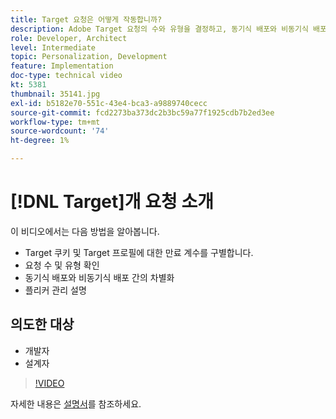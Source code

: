 ```yaml
---
title: Target 요청은 어떻게 작동합니까?
description: Adobe Target 요청의 수와 유형을 결정하고, 동기식 배포와 비동기식 배포를 구분하며, 플리커 관리를 설명하는 방법에 대해 알아봅니다.
role: Developer, Architect
level: Intermediate
topic: Personalization, Development
feature: Implementation
doc-type: technical video
kt: 5381
thumbnail: 35141.jpg
exl-id: b5182e70-551c-43e4-bca3-a9889740cecc
source-git-commit: fcd2273ba373dc2b3bc59a77f1925cdb7b2ed3ee
workflow-type: tm+mt
source-wordcount: '74'
ht-degree: 1%

---
```


# [!DNL Target]개 요청 소개

이 비디오에서는 다음 방법을 알아봅니다.

* Target 쿠키 및 Target 프로필에 대한 만료 계수를 구별합니다.
* 요청 수 및 유형 확인
* 동기식 배포와 비동기식 배포 간의 차별화
* 플리커 관리 설명

## 의도한 대상

* 개발자
* 설계자

>[!VIDEO](https://video.tv.adobe.com/v/35141/?quality=12)

자세한 내용은 [설명서](https://experienceleague.adobe.com/docs/target/using/implement-target/implementing-target.html?lang=en)를 참조하세요.
